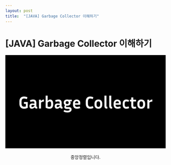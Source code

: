 ```yaml
---
layout: post
title:  "[JAVA] Garbage Collector 이해하기"
---
```


# [JAVA] Garbage Collector 이해하기

<div style="text-align: center;">
  <img src="/assets/GarbageCollector.png"/>
  <p>중앙정렬입니다.</p>
</div>
